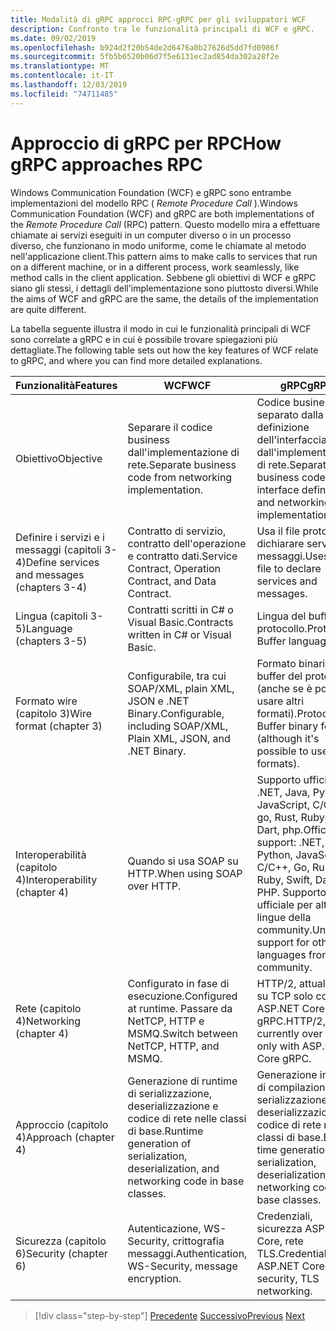 ```yaml
---
title: Modalità di gRPC approcci RPC-gRPC per gli sviluppatori WCF
description: Confronto tra le funzionalità principali di WCF e gRPC.
ms.date: 09/02/2019
ms.openlocfilehash: b924d2f20b54de2d6476a0b27626d5dd7fd0986f
ms.sourcegitcommit: 5fb5b6520b06d7f5e6131ec2ad854da302a28f2e
ms.translationtype: MT
ms.contentlocale: it-IT
ms.lasthandoff: 12/03/2019
ms.locfileid: "74711485"
---
```

# <a name="how-grpc-approaches-rpc"></a><span data-ttu-id="1e966-103">Approccio di gRPC per RPC</span><span class="sxs-lookup"><span data-stu-id="1e966-103">How gRPC approaches RPC</span></span>

<span data-ttu-id="1e966-104">Windows Communication Foundation (WCF) e gRPC sono entrambe implementazioni del modello RPC ( *Remote Procedure Call* ).</span><span class="sxs-lookup"><span data-stu-id="1e966-104">Windows Communication Foundation (WCF) and gRPC are both implementations of the *Remote Procedure Call* (RPC) pattern.</span></span> <span data-ttu-id="1e966-105">Questo modello mira a effettuare chiamate ai servizi eseguiti in un computer diverso o in un processo diverso, che funzionano in modo uniforme, come le chiamate al metodo nell'applicazione client.</span><span class="sxs-lookup"><span data-stu-id="1e966-105">This pattern aims to make calls to services that run on a different machine, or in a different process, work seamlessly, like method calls in the client application.</span></span> <span data-ttu-id="1e966-106">Sebbene gli obiettivi di WCF e gRPC siano gli stessi, i dettagli dell'implementazione sono piuttosto diversi.</span><span class="sxs-lookup"><span data-stu-id="1e966-106">While the aims of WCF and gRPC are the same, the details of the implementation are quite different.</span></span>

<span data-ttu-id="1e966-107">La tabella seguente illustra il modo in cui le funzionalità principali di WCF sono correlate a gRPC e in cui è possibile trovare spiegazioni più dettagliate.</span><span class="sxs-lookup"><span data-stu-id="1e966-107">The following table sets out how the key features of WCF relate to gRPC, and where you can find more detailed explanations.</span></span>

| <span data-ttu-id="1e966-108">Funzionalità</span><span class="sxs-lookup"><span data-stu-id="1e966-108">Features</span></span> | <span data-ttu-id="1e966-109">WCF</span><span class="sxs-lookup"><span data-stu-id="1e966-109">WCF</span></span> | <span data-ttu-id="1e966-110">gRPC</span><span class="sxs-lookup"><span data-stu-id="1e966-110">gRPC</span></span> |
| -------- | --- | ---- |
| <span data-ttu-id="1e966-111">Obiettivo</span><span class="sxs-lookup"><span data-stu-id="1e966-111">Objective</span></span> | <span data-ttu-id="1e966-112">Separare il codice business dall'implementazione di rete.</span><span class="sxs-lookup"><span data-stu-id="1e966-112">Separate business code from networking implementation.</span></span> | <span data-ttu-id="1e966-113">Codice business separato dalla definizione dell'interfaccia e dall'implementazione di rete.</span><span class="sxs-lookup"><span data-stu-id="1e966-113">Separate business code from interface definition and networking implementation.</span></span> |
| <span data-ttu-id="1e966-114">Definire i servizi e i messaggi (capitoli 3-4)</span><span class="sxs-lookup"><span data-stu-id="1e966-114">Define services and messages (chapters 3-4)</span></span>  | <span data-ttu-id="1e966-115">Contratto di servizio, contratto dell'operazione e contratto dati.</span><span class="sxs-lookup"><span data-stu-id="1e966-115">Service Contract, Operation Contract, and Data Contract.</span></span> | <span data-ttu-id="1e966-116">Usa il file proto per dichiarare servizi e messaggi.</span><span class="sxs-lookup"><span data-stu-id="1e966-116">Uses proto file to declare services and messages.</span></span> |
| <span data-ttu-id="1e966-117">Lingua (capitoli 3-5)</span><span class="sxs-lookup"><span data-stu-id="1e966-117">Language (chapters 3-5)</span></span> | <span data-ttu-id="1e966-118">Contratti scritti in C# o Visual Basic.</span><span class="sxs-lookup"><span data-stu-id="1e966-118">Contracts written in C# or Visual Basic.</span></span> | <span data-ttu-id="1e966-119">Lingua del buffer del protocollo.</span><span class="sxs-lookup"><span data-stu-id="1e966-119">Protocol Buffer language.</span></span> |
| <span data-ttu-id="1e966-120">Formato wire (capitolo 3)</span><span class="sxs-lookup"><span data-stu-id="1e966-120">Wire format (chapter 3)</span></span> | <span data-ttu-id="1e966-121">Configurabile, tra cui SOAP/XML, plain XML, JSON e .NET Binary.</span><span class="sxs-lookup"><span data-stu-id="1e966-121">Configurable, including SOAP/XML, Plain XML, JSON, and .NET Binary.</span></span> | <span data-ttu-id="1e966-122">Formato binario del buffer del protocollo (anche se è possibile usare altri formati).</span><span class="sxs-lookup"><span data-stu-id="1e966-122">Protocol Buffer binary format (although it's possible to use other formats).</span></span>
| <span data-ttu-id="1e966-123">Interoperabilità (capitolo 4)</span><span class="sxs-lookup"><span data-stu-id="1e966-123">Interoperability (chapter 4)</span></span> | <span data-ttu-id="1e966-124">Quando si usa SOAP su HTTP.</span><span class="sxs-lookup"><span data-stu-id="1e966-124">When using SOAP over HTTP.</span></span> | <span data-ttu-id="1e966-125">Supporto ufficiale: .NET, Java, Python, JavaScript, C/C++, go, Rust, Ruby, Swift, Dart, php.</span><span class="sxs-lookup"><span data-stu-id="1e966-125">Official support: .NET, Java, Python, JavaScript, C/C++, Go, Rust, Ruby, Swift, Dart, PHP.</span></span> <span data-ttu-id="1e966-126">Supporto non ufficiale per altre lingue della community.</span><span class="sxs-lookup"><span data-stu-id="1e966-126">Unofficial support for other languages from the community.</span></span> |
| <span data-ttu-id="1e966-127">Rete (capitolo 4)</span><span class="sxs-lookup"><span data-stu-id="1e966-127">Networking (chapter 4)</span></span> | <span data-ttu-id="1e966-128">Configurato in fase di esecuzione.</span><span class="sxs-lookup"><span data-stu-id="1e966-128">Configured at runtime.</span></span> <span data-ttu-id="1e966-129">Passare da NetTCP, HTTP e MSMQ.</span><span class="sxs-lookup"><span data-stu-id="1e966-129">Switch between NetTCP, HTTP, and MSMQ.</span></span> | <span data-ttu-id="1e966-130">HTTP/2, attualmente su TCP solo con ASP.NET Core gRPC.</span><span class="sxs-lookup"><span data-stu-id="1e966-130">HTTP/2, currently over TCP only with ASP.NET Core gRPC.</span></span> |
| <span data-ttu-id="1e966-131">Approccio (capitolo 4)</span><span class="sxs-lookup"><span data-stu-id="1e966-131">Approach (chapter 4)</span></span> | <span data-ttu-id="1e966-132">Generazione di runtime di serializzazione, deserializzazione e codice di rete nelle classi di base.</span><span class="sxs-lookup"><span data-stu-id="1e966-132">Runtime generation of serialization, deserialization, and networking code in base classes.</span></span> | <span data-ttu-id="1e966-133">Generazione in fase di compilazione di serializzazione, deserializzazione e codice di rete nelle classi di base.</span><span class="sxs-lookup"><span data-stu-id="1e966-133">Build-time generation of serialization, deserialization, and networking code in base classes.</span></span> |
| <span data-ttu-id="1e966-134">Sicurezza (capitolo 6)</span><span class="sxs-lookup"><span data-stu-id="1e966-134">Security (chapter 6)</span></span> | <span data-ttu-id="1e966-135">Autenticazione, WS-Security, crittografia messaggi.</span><span class="sxs-lookup"><span data-stu-id="1e966-135">Authentication, WS-Security, message encryption.</span></span> | <span data-ttu-id="1e966-136">Credenziali, sicurezza ASP.NET Core, rete TLS.</span><span class="sxs-lookup"><span data-stu-id="1e966-136">Credentials, ASP.NET Core security, TLS networking.</span></span> |

>[!div class="step-by-step"]
><span data-ttu-id="1e966-137">[Precedente](grpc-overview.md)
>[Successivo](interface-definition-language.md)</span><span class="sxs-lookup"><span data-stu-id="1e966-137">[Previous](grpc-overview.md)
[Next](interface-definition-language.md)</span></span>
